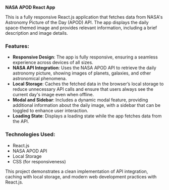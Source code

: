 **NASA APOD React App**

This is a fully responsive React.js application that fetches data from NASA's Astronomy Picture of the Day (APOD) API. The app displays the daily space-themed image and provides relevant information, including a brief description and image details.

### Features:

- **Responsive Design**: The app is fully responsive, ensuring a seamless experience across devices of all sizes.
- **NASA API Integration**: Uses the NASA APOD API to retrieve the daily astronomy picture, showing images of planets, galaxies, and other astronomical phenomena.
- **Local Storage**: Caches the fetched data in the browser’s local storage to reduce unnecessary API calls and ensure that users always see the current day's image even when offline.
- **Modal and Sidebar**: Includes a dynamic modal feature, providing additional information about the daily image, with a sidebar that can be toggled to enhance user interaction.
- **Loading State**: Displays a loading state while the app fetches data from the API.

### Technologies Used:

- React.js
- NASA APOD API
- Local Storage
- CSS (for responsiveness)

This project demonstrates a clean implementation of API integration, caching with local storage, and modern web development practices with React.js.
